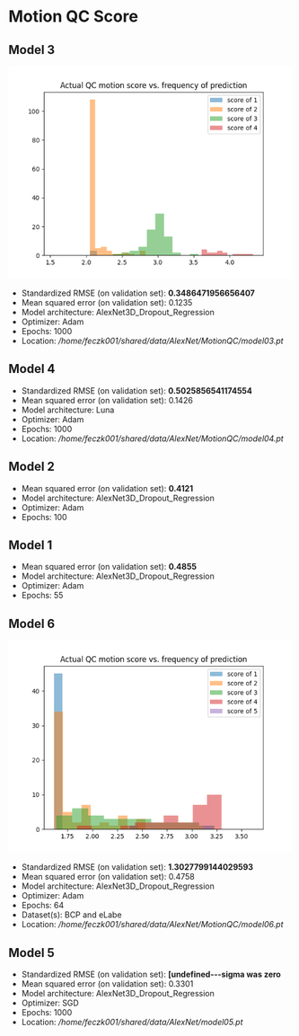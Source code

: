 Motion QC Score
===================

Model 3
-------

![Actual QC motion score vs. frequency of prediction](./qc_motion_score_prediction_model_03.png)

* Standardized RMSE (on validation set): **0.3486471956656407**
* Mean squared error (on validation set): 0.1235
* Model architecture: AlexNet3D_Dropout_Regression
* Optimizer: Adam
* Epochs: 1000
* Location: */home/feczk001/shared/data/AlexNet/MotionQC/model03.pt*

Model 4
-------

* Standardized RMSE (on validation set): **0.5025856541174554**
* Mean squared error (on validation set): 0.1426
* Model architecture: Luna
* Optimizer: Adam
* Epochs: 1000
* Location: */home/feczk001/shared/data/AlexNet/MotionQC/model04.pt*

Model 2
-------

* Mean squared error (on validation set): **0.4121**
* Model architecture: AlexNet3D_Dropout_Regression
* Optimizer: Adam
* Epochs: 100

Model 1
-------

* Mean squared error (on validation set): **0.4855**
* Model architecture: AlexNet3D_Dropout_Regression
* Optimizer: Adam
* Epochs: 55

Model 6
-------

![Actual QC motion score vs. frequency of prediction](./qc_motion_score_prediction_model_06.png)

* Standardized RMSE (on validation set): **1.3027799144029593**
* Mean squared error (on validation set): 0.4758
* Model architecture: AlexNet3D_Dropout_Regression
* Optimizer: Adam
* Epochs: 64
* Dataset(s): BCP and eLabe
* Location: */home/feczk001/shared/data/AlexNet/MotionQC/model06.pt*

Model 5
-------

* Standardized RMSE (on validation set): **[undefined---sigma was zero**
* Mean squared error (on validation set): 0.3301
* Model architecture: AlexNet3D_Dropout_Regression
* Optimizer: SGD
* Epochs: 1000
* Location: */home/feczk001/shared/data/AlexNet/model05.pt*
